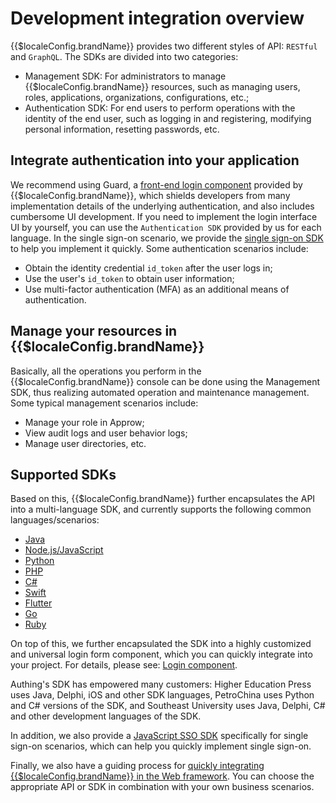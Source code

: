 # Development integration overview

<LastUpdated/>

{{$localeConfig.brandName}} provides two different styles of API: `RESTful` and `GraphQL`. The SDKs are divided into two categories:

- Management SDK: For administrators to manage {{$localeConfig.brandName}} resources, such as managing users, roles, applications, organizations, configurations, etc.;
- Authentication SDK: For end users to perform operations with the identity of the end user, such as logging in and registering, modifying personal information, resetting passwords, etc.

## Integrate authentication into your application

We recommend using Guard, a [front-end login component](./guard/README.md) provided by {{$localeConfig.brandName}}, which shields developers from many implementation details of the underlying authentication, and also includes cumbersome UI development. If you need to implement the login interface UI by yourself, you can use the `Authentication SDK` provided by us for each language. In the single sign-on scenario, we provide the [single sign-on SDK](./sdk-for-sso.md) to help you implement it quickly.
Some authentication scenarios include:

- Obtain the identity credential `id_token` after the user logs in;
- Use the user's `id_token` to obtain user information;
- Use multi-factor authentication (MFA) as an additional means of authentication.

## Manage your resources in {{$localeConfig.brandName}}

Basically, all the operations you perform in the {{$localeConfig.brandName}} console can be done using the Management SDK, thus realizing automated operation and maintenance management.
Some typical management scenarios include:

- Manage your role in Approw;
- View audit logs and user behavior logs;
- Manage user directories, etc.

## Supported SDKs

Based on this, {{$localeConfig.brandName}} further encapsulates the API into a multi-language SDK, and currently supports the following common languages/scenarios:

- [Java](./sdk-for-java/README.md)
- [Node.js/JavaScript](./sdk-for-node/README.md)
- [Python](./sdk-for-python/README.md)
- [PHP](./sdk-for-php/README.md)
- [C#](./sdk-for-csharp/README.md)
- [Swift](./sdk-for-swift.md)
- [Flutter](./sdk-for-flutter.md)
- [Go](./sdk-for-go.md)
- [Ruby](./sdk-for-ruby.md)

On top of this, we further encapsulated the SDK into a highly customized and universal login form component, which you can quickly integrate into your project. For details, please see: [Login component](./guard/README.md).

Authing's SDK has empowered many customers: Higher Education Press uses Java, Delphi, iOS and other SDK languages, PetroChina uses Python and C# versions of the SDK, and Southeast University uses Java, Delphi, C# and other development languages of the SDK.

In addition, we also provide a [JavaScript SSO SDK](./sdk-for-sso.md) specifically for single sign-on scenarios, which can help you quickly implement single sign-on.

Finally, we also have a guiding process for [quickly integrating {{$localeConfig.brandName}} in the Web framework](./frameworks.md).
You can choose the appropriate API or SDK in combination with your own business scenarios.
